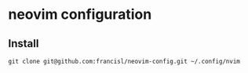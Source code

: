 # neovim configuration

## Install

    git clone git@github.com:francisl/neovim-config.git ~/.config/nvim

